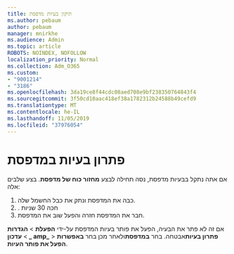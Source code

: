 ```yaml
---
title: תיקון בעיות מדפסת
ms.author: pebaum
author: pebaum
manager: mnirkhe
ms.audience: Admin
ms.topic: article
ROBOTS: NOINDEX, NOFOLLOW
localization_priority: Normal
ms.collection: Adm_O365
ms.custom:
- "9001214"
- "3186"
ms.openlocfilehash: 3da19ce8f44cdc08aed708e9bf238350764843f4
ms.sourcegitcommit: 3f50cd10aac418ef38a1782312b24588b49cefd9
ms.translationtype: MT
ms.contentlocale: he-IL
ms.lasthandoff: 11/05/2019
ms.locfileid: "37976054"
---
```

# <a name="troubleshoot-your-printer"></a>פתרון בעיות במדפסת

אם אתה נתקל בבעיות מדפסת, נסה תחילה לבצע **מחזור כוח של מדפסת**. בצע שלבים אלה:

1. כבה את המדפסת ונתק את כבל החשמל שלה.
2. . חכה 30 שניות
3. חבר את המדפסת חזרה והפעל שוב את המדפסת.

אם זה לא פתר את הבעיה, הפעל את פותר בעיות המדפסת על-ידי **הפעלת** > **הגדרות** > **עדכון _ amp_** > **פתרון בעיות**אבטחה. בחר **במדפסת**ולאחר מכן בחר **באפשרות הפעל את פותר העיות**.